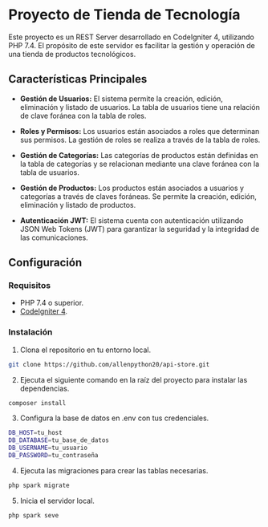 # Proyecto de Tienda de Tecnología

Este proyecto es un REST Server desarrollado en CodeIgniter 4, utilizando PHP 7.4. El propósito de este servidor es facilitar la gestión y operación de una tienda de productos tecnológicos.

## Características Principales

- **Gestión de Usuarios:** El sistema permite la creación, edición, eliminación y listado de usuarios. La tabla de usuarios tiene una relación de clave foránea con la tabla de roles.

- **Roles y Permisos:** Los usuarios están asociados a roles que determinan sus permisos. La gestión de roles se realiza a través de la tabla de roles.

- **Gestión de Categorías:** Las categorías de productos están definidas en la tabla de categorías y se relacionan mediante una clave foránea con la tabla de usuarios.

- **Gestión de Productos:** Los productos están asociados a usuarios y categorías a través de claves foráneas. Se permite la creación, edición, eliminación y listado de productos.

- **Autenticación JWT:** El sistema cuenta con autenticación utilizando JSON Web Tokens (JWT) para garantizar la seguridad y la integridad de las comunicaciones.

## Configuración

### Requisitos

- PHP 7.4 o superior.
- [CodeIgniter 4](https://codeigniter.com/).

### Instalación

1. Clona el repositorio en tu entorno local.

```bash
git clone https://github.com/allenpython20/api-store.git
```
2. Ejecuta el siguiente comando en la raíz del proyecto para instalar las dependencias.

```bash
composer install
```

3. Configura la base de datos en .env con tus credenciales.
```bash
DB_HOST=tu_host
DB_DATABASE=tu_base_de_datos
DB_USERNAME=tu_usuario
DB_PASSWORD=tu_contraseña
```
4. Ejecuta las migraciones para crear las tablas necesarias.
```bash
php spark migrate
```
5. Inicia el servidor local.
```bash
php spark seve
